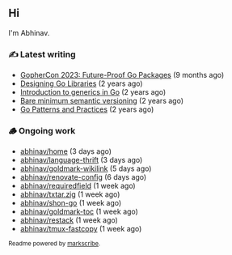 ## Hi

I'm Abhinav.

### ✍️ Latest writing


- [GopherCon 2023: Future-Proof Go Packages](https://abhinavg.net/2023/09/27/future-proof-packages/) (9 months ago)
- [Designing Go Libraries](https://abhinavg.net/2022/12/06/designing-go-libraries/) (2 years ago)
- [Introduction to generics in Go](https://abhinavg.net/2022/11/23/generics-intro/) (2 years ago)
- [Bare minimum semantic versioning](https://abhinavg.net/2022/11/07/semver/) (2 years ago)
- [Go Patterns and Practices](https://abhinavg.net/2022/09/19/go-patterns-and-practices-talk/) (2 years ago)

### 🪵 Ongoing work


- [abhinav/home](https://github.com/abhinav/home) (3 days ago)
- [abhinav/language-thrift](https://github.com/abhinav/language-thrift) (3 days ago)
- [abhinav/goldmark-wikilink](https://github.com/abhinav/goldmark-wikilink) (5 days ago)
- [abhinav/renovate-config](https://github.com/abhinav/renovate-config) (6 days ago)
- [abhinav/requiredfield](https://github.com/abhinav/requiredfield) (1 week ago)
- [abhinav/txtar.zig](https://github.com/abhinav/txtar.zig) (1 week ago)
- [abhinav/shon-go](https://github.com/abhinav/shon-go) (1 week ago)
- [abhinav/goldmark-toc](https://github.com/abhinav/goldmark-toc) (1 week ago)
- [abhinav/restack](https://github.com/abhinav/restack) (1 week ago)
- [abhinav/tmux-fastcopy](https://github.com/abhinav/tmux-fastcopy) (1 week ago)

<sub>Readme powered by [markscribe](https://github.com/muesli/markscribe).</sub>
